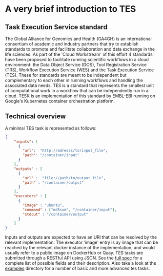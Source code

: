 # A very brief introduction to TES

## Task Execution Service standard
The Global Alliance for Genomics and Health (GA4GH) is an international consortium of academic and industry partners that try to establish standards to promote and facilitate collaboration and data exchange in the life sciences. As part of the 'Cloud Workstream' of this effort 4 standards have been proposed to facilitate running scientific workflows in a cloud environment: the Data Object Service (DOS), Tool Registration Service (TRS), Workflow Execution Service (WES) and the Task Execution Service (TES). These for standards are meant to be independent but complementary to each other in running workflows and handling the associated data needs. TES is a standard that represents the smallest unit of computational work in a workflow that can be independently run in a cloud. TESK is an implementation of this standard by EMBL-EBI running on Google's Kubernetes container orchestration platform.

## Technical overview
A minimal TES task is represented as follows:

```json
{
    "inputs": [
      {
        "url":  "http://adresss/to/input_file",
        "path": "/container/input"
      }
    ],
    "outputs" : [
      {
        "url" :  "file://path/to/output_file",
        "path" : "/container/output"
      }
    ],
    "executors" : [
      {
        "image" : "ubuntu",
        "command" : ["md5sum", "/container/input"],
        "stdout" : "/container/output"
      }
    ]
}
```

Inputs and outputs are expected to have an URI that can be resolved by the relevant implementation. The executor 'image' entry is ay image that can be reached by the relevant docker instance of the implementation, and would usually refer to a public image on DockerHub or Quay. TES tasks are submitted through a RESTful API using JSON. See the [full spec](https://github.com/ga4gh/task-execution-schemas) for a complete list of possible fields and their description. Also take a look at the [examples](examples/success) directory for a number of basic and more advanced tes tasks.
